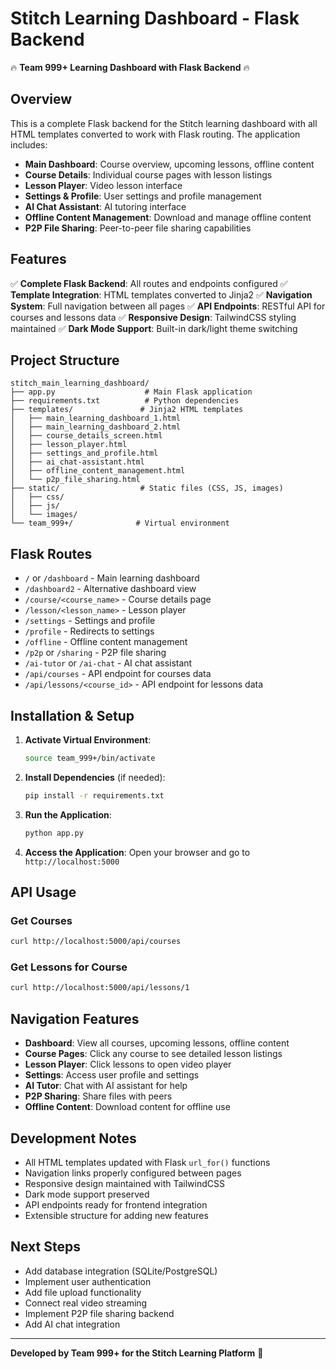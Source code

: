# Stitch Learning Dashboard - Flask Backend
🔥 **Team 999+ Learning Dashboard with Flask Backend** 🔥

## Overview

This is a complete Flask backend for the Stitch learning dashboard with all HTML templates converted to work with Flask routing. The application includes:

- **Main Dashboard**: Course overview, upcoming lessons, offline content
- **Course Details**: Individual course pages with lesson listings
- **Lesson Player**: Video lesson interface
- **Settings & Profile**: User settings and profile management
- **AI Chat Assistant**: AI tutoring interface
- **Offline Content Management**: Download and manage offline content
- **P2P File Sharing**: Peer-to-peer file sharing capabilities

## Features

✅ **Complete Flask Backend**: All routes and endpoints configured
✅ **Template Integration**: HTML templates converted to Jinja2 
✅ **Navigation System**: Full navigation between all pages
✅ **API Endpoints**: RESTful API for courses and lessons data
✅ **Responsive Design**: TailwindCSS styling maintained
✅ **Dark Mode Support**: Built-in dark/light theme switching

## Project Structure

```
stitch_main_learning_dashboard/
├── app.py                    # Main Flask application
├── requirements.txt          # Python dependencies
├── templates/               # Jinja2 HTML templates
│   ├── main_learning_dashboard_1.html
│   ├── main_learning_dashboard_2.html
│   ├── course_details_screen.html
│   ├── lesson_player.html
│   ├── settings_and_profile.html
│   ├── ai_chat-assistant.html
│   ├── offline_content_management.html
│   └── p2p_file_sharing.html
├── static/                  # Static files (CSS, JS, images)
│   ├── css/
│   ├── js/
│   └── images/
└── team_999+/              # Virtual environment
```

## Flask Routes

- `/` or `/dashboard` - Main learning dashboard
- `/dashboard2` - Alternative dashboard view  
- `/course/<course_name>` - Course details page
- `/lesson/<lesson_name>` - Lesson player
- `/settings` - Settings and profile
- `/profile` - Redirects to settings
- `/offline` - Offline content management
- `/p2p` or `/sharing` - P2P file sharing
- `/ai-tutor` or `/ai-chat` - AI chat assistant
- `/api/courses` - API endpoint for courses data
- `/api/lessons/<course_id>` - API endpoint for lessons data

## Installation & Setup

1. **Activate Virtual Environment**:
   ```bash
   source team_999+/bin/activate
   ```

2. **Install Dependencies** (if needed):
   ```bash
   pip install -r requirements.txt
   ```

3. **Run the Application**:
   ```bash
   python app.py
   ```

4. **Access the Application**:
   Open your browser and go to `http://localhost:5000`

## API Usage

### Get Courses
```bash
curl http://localhost:5000/api/courses
```

### Get Lessons for Course
```bash
curl http://localhost:5000/api/lessons/1
```

## Navigation Features

- **Dashboard**: View all courses, upcoming lessons, offline content
- **Course Pages**: Click any course to see detailed lesson listings
- **Lesson Player**: Click lessons to open video player
- **Settings**: Access user profile and settings
- **AI Tutor**: Chat with AI assistant for help
- **P2P Sharing**: Share files with peers
- **Offline Content**: Download content for offline use

## Development Notes

- All HTML templates updated with Flask `url_for()` functions
- Navigation links properly configured between pages
- Responsive design maintained with TailwindCSS
- Dark mode support preserved
- API endpoints ready for frontend integration
- Extensible structure for adding new features

## Next Steps

- Add database integration (SQLite/PostgreSQL)
- Implement user authentication
- Add file upload functionality
- Connect real video streaming
- Implement P2P file sharing backend
- Add AI chat integration

---

**Developed by Team 999+ for the Stitch Learning Platform** 🚀
